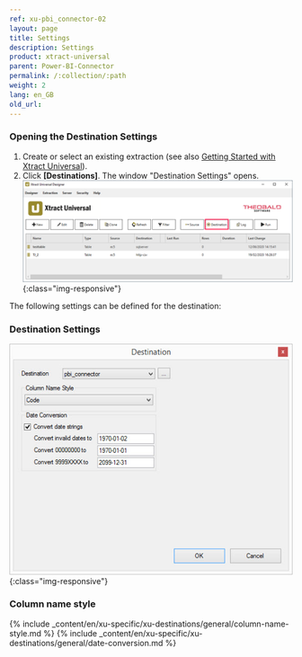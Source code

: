 ```yaml
---
ref: xu-pbi_connector-02
layout: page
title: Settings
description: Settings
product: xtract-universal
parent: Power-BI-Connector
permalink: /:collection/:path
weight: 2
lang: en_GB
old_url:
---
```

### Opening the Destination Settings
1. Create or select an existing extraction (see also [Getting Started with Xtract Universal](../../getting-started-xu/define-a-table-extraction)).
2. Click **[Destinations]**. The window "Destination Settings" opens.
![Destination-settings](/img/content/xu/xu_designer_destination.png){:class="img-responsive"}

The following settings can be defined for the destination:  

### Destination Settings

![pbi-configuration](/img/content/XU_pbi_connector_destination.png){:class="img-responsive"}
### Column name style
{% include _content/en/xu-specific/xu-destinations/general/column-name-style.md %}
{% include _content/en/xu-specific/xu-destinations/general/date-conversion.md %}
